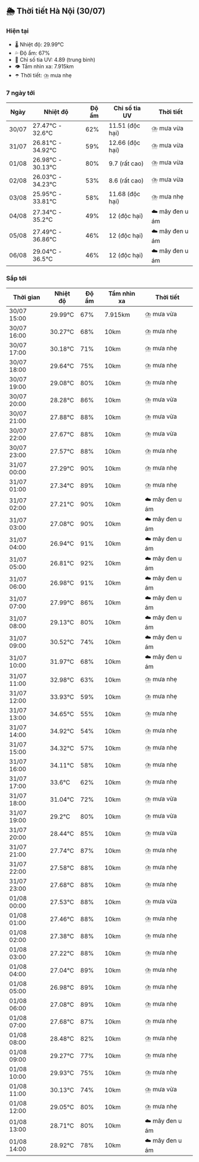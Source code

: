 ## 🌦️ Thời tiết Hà Nội (30/07)

### Hiện tại

- 🌡️ Nhiệt độ: 29.99℃
- 💦 Độ ẩm: 67%
- 🌟 Chỉ số tia UV: 4.89 (trung bình)
- 👁️ Tầm nhìn xa: 7.915km
- ☂️ Thời tiết: ⛈️ mưa nhẹ

### 7 ngày tới

| Ngày | Nhiệt độ | Độ ẩm | Chỉ số tia UV | Thời tiết |
| --- | --- | --- | --- | --- |
| 30/07 | 27.47℃ - 32.6℃ | 62% | 11.51 (độc hại) | ⛈️ mưa vừa |
| 31/07 | 26.81℃ - 34.92℃ | 59% | 12.66 (độc hại) | ⛈️ mưa vừa |
| 01/08 | 26.98℃ - 30.13℃ | 80% | 9.7 (rất cao) | ⛈️ mưa vừa |
| 02/08 | 26.03℃ - 34.23℃ | 53% | 8.6 (rất cao) | ⛈️ mưa vừa |
| 03/08 | 25.95℃ - 33.81℃ | 58% | 11.68 (độc hại) | ⛈️ mưa nhẹ |
| 04/08 | 27.34℃ - 35.2℃ | 49% | 12 (độc hại) | ☁️ mây đen u ám |
| 05/08 | 27.49℃ - 36.86℃ | 46% | 12 (độc hại) | ☁️ mây đen u ám |
| 06/08 | 29.04℃ - 36.5℃ | 46% | 12 (độc hại) | ☁️ mây đen u ám |

### Sắp tới

| Thời gian | Nhiệt độ | Độ ẩm | Tầm nhìn xa | Thời tiết |
| --- | --- | --- | --- | --- |
| 30/07 15:00 | 29.99℃ | 67% | 7.915km | ⛈️ mưa vừa |
| 30/07 16:00 | 30.27℃ | 68% | 10km | ⛈️ mưa nhẹ |
| 30/07 17:00 | 30.18℃ | 71% | 10km | ⛈️ mưa nhẹ |
| 30/07 18:00 | 29.64℃ | 75% | 10km | ⛈️ mưa nhẹ |
| 30/07 19:00 | 29.08℃ | 80% | 10km | ⛈️ mưa nhẹ |
| 30/07 20:00 | 28.28℃ | 86% | 10km | ⛈️ mưa vừa |
| 30/07 21:00 | 27.88℃ | 88% | 10km | ⛈️ mưa vừa |
| 30/07 22:00 | 27.67℃ | 88% | 10km | ⛈️ mưa vừa |
| 30/07 23:00 | 27.57℃ | 88% | 10km | ⛈️ mưa nhẹ |
| 31/07 00:00 | 27.29℃ | 90% | 10km | ⛈️ mưa nhẹ |
| 31/07 01:00 | 27.34℃ | 89% | 10km | ⛈️ mưa nhẹ |
| 31/07 02:00 | 27.21℃ | 90% | 10km | ☁️ mây đen u ám |
| 31/07 03:00 | 27.08℃ | 90% | 10km | ☁️ mây đen u ám |
| 31/07 04:00 | 26.94℃ | 91% | 10km | ☁️ mây đen u ám |
| 31/07 05:00 | 26.81℃ | 92% | 10km | ☁️ mây đen u ám |
| 31/07 06:00 | 26.98℃ | 91% | 10km | ☁️ mây đen u ám |
| 31/07 07:00 | 27.99℃ | 86% | 10km | ☁️ mây đen u ám |
| 31/07 08:00 | 29.13℃ | 80% | 10km | ☁️ mây đen u ám |
| 31/07 09:00 | 30.52℃ | 74% | 10km | ☁️ mây đen u ám |
| 31/07 10:00 | 31.97℃ | 68% | 10km | ☁️ mây đen u ám |
| 31/07 11:00 | 32.98℃ | 63% | 10km | ⛈️ mưa nhẹ |
| 31/07 12:00 | 33.93℃ | 59% | 10km | ⛈️ mưa nhẹ |
| 31/07 13:00 | 34.65℃ | 55% | 10km | ⛈️ mưa nhẹ |
| 31/07 14:00 | 34.92℃ | 54% | 10km | ⛈️ mưa nhẹ |
| 31/07 15:00 | 34.32℃ | 57% | 10km | ⛈️ mưa nhẹ |
| 31/07 16:00 | 34.11℃ | 58% | 10km | ⛈️ mưa nhẹ |
| 31/07 17:00 | 33.6℃ | 62% | 10km | ⛈️ mưa nhẹ |
| 31/07 18:00 | 31.04℃ | 72% | 10km | ⛈️ mưa vừa |
| 31/07 19:00 | 29.2℃ | 80% | 10km | ⛈️ mưa vừa |
| 31/07 20:00 | 28.44℃ | 85% | 10km | ⛈️ mưa vừa |
| 31/07 21:00 | 27.74℃ | 87% | 10km | ⛈️ mưa nhẹ |
| 31/07 22:00 | 27.58℃ | 88% | 10km | ⛈️ mưa nhẹ |
| 31/07 23:00 | 27.68℃ | 88% | 10km | ⛈️ mưa nhẹ |
| 01/08 00:00 | 27.53℃ | 88% | 10km | ⛈️ mưa vừa |
| 01/08 01:00 | 27.46℃ | 88% | 10km | ⛈️ mưa nhẹ |
| 01/08 02:00 | 27.38℃ | 88% | 10km | ⛈️ mưa nhẹ |
| 01/08 03:00 | 27.22℃ | 88% | 10km | ⛈️ mưa nhẹ |
| 01/08 04:00 | 27.04℃ | 89% | 10km | ⛈️ mưa nhẹ |
| 01/08 05:00 | 26.98℃ | 89% | 10km | ⛈️ mưa nhẹ |
| 01/08 06:00 | 27.08℃ | 89% | 10km | ⛈️ mưa nhẹ |
| 01/08 07:00 | 27.68℃ | 87% | 10km | ⛈️ mưa nhẹ |
| 01/08 08:00 | 28.48℃ | 82% | 10km | ⛈️ mưa nhẹ |
| 01/08 09:00 | 29.27℃ | 77% | 10km | ⛈️ mưa nhẹ |
| 01/08 10:00 | 29.93℃ | 75% | 10km | ⛈️ mưa nhẹ |
| 01/08 11:00 | 30.13℃ | 74% | 10km | ⛈️ mưa vừa |
| 01/08 12:00 | 29.05℃ | 80% | 10km | ⛈️ mưa nhẹ |
| 01/08 13:00 | 28.71℃ | 80% | 10km | ☁️ mây đen u ám |
| 01/08 14:00 | 28.92℃ | 78% | 10km | ☁️ mây đen u ám |
